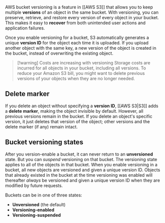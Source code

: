 AWS bucket versioning is a feature in [[AWS S3]] that allows you to keep multiple **versions** of an object in the same bucket. With versioning, you can preserve, retrieve, and restore every version of every object in your bucket. This makes it easy to **recover** from both unintended user actions and application failures.

Once you enable versioning for a bucket, S3 automatically generates a unique **version ID** for the object each time it is uploaded. If you upload another object with the same key, a new version of the object is created in the bucket, instead of overwriting the existing object.

> [!warning] Costs are increasing with versioning
> Storage costs are incurred for all objects in your bucket, including all versions. To reduce your Amazon S3 bill, you might want to delete previous versions of your objects when they are no longer needed.
## Delete marker

If you delete an object without specifying a **version ID**, [[AWS S3|S3]] adds a **delete marker**, making the object invisible by default. However, all previous versions remain in the bucket. If you delete an object's specific version, it just deletes that version of the object; other versions and the delete marker (if any) remain intact.

## Bucket versioning states

After you version-enable a bucket, it can never return to an **unversioned** state. But you can _suspend_ versioning on that bucket. The versioning state applies to all of the objects in that bucket. When you enable versioning in a bucket, all new objects are versioned and given a unique version ID. Objects that already existed in the bucket at the time versioning was enabled will thereafter _always_ be versioned and given a unique version ID when they are modified by future requests.

Buckets can be in one of three states:

- **Unversioned** (the default)
- **Versioning-enabled**
- **Versioning-suspended**
